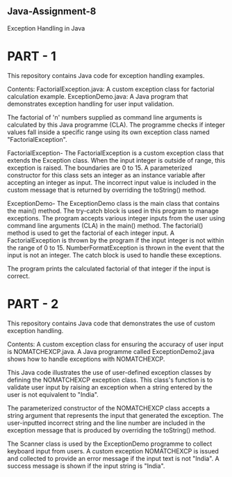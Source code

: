 ## Java-Assignment-8
Exception Handling in Java

# PART - 1
This repository contains Java code for exception handling examples.

Contents:
FactorialException.java: A custom exception class for factorial calculation example.
ExceptionDemo.java: A Java program that demonstrates exception handling for user input validation.

The factorial of 'n' numbers supplied as command line arguments is calculated by this Java programme (CLA). The programme checks if integer values fall inside a specific range using its own exception class named "FactorialException".

FactorialException-
The FactorialException is a custom exception class that extends the Exception class. When the input integer is outside of range, this exception is raised. The boundaries are 0 to 15. A parameterized constructor for this class sets an integer as an instance variable after accepting an integer as input. The incorrect input value is included in the custom message that is returned by overriding the toString() method.

ExceptionDemo-
The ExceptionDemo class is the main class that contains the main() method. The try-catch block is used in this program to manage exceptions. The program accepts various integer inputs from the user using command line arguments (CLA) in the main() method. The factorial() method is used to get the factorial of each integer input. A FactorialException is thrown by the program if the input integer is not within the range of 0 to 15. NumberFormatException is thrown in the event that the input is not an integer. The catch block is used to handle these exceptions.

The program prints the calculated factorial of that integer if the input is correct.


# PART - 2

This repository contains Java code that demonstrates the use of custom exception handling.

Contents:
A custom exception class for ensuring the accuracy of user input is NOMATCHEXCP.java.
A Java programme called ExceptionDemo2.java shows how to handle exceptions with NOMATCHEXCP.

This Java code illustrates the use of user-defined exception classes by defining the NOMATCHEXCP exception class. This class's function is to validate user input by raising an exception when a string entered by the user is not equivalent to "India".

The parameterized constructor of the NOMATCHEXCP class accepts a string argument that represents the input that generated the exception. The user-inputted incorrect string and the line number are included in the exception message that is produced by overriding the toString() method.

The Scanner class is used by the ExceptionDemo programme to collect keyboard input from users. A custom exception NOMATCHEXCP is issued and collected to provide an error message if the input text is not "India". A success message is shown if the input string is "India".
